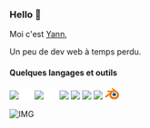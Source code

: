 ### Hello 👋

Moi c'est [Yann](https://yannletouzey.com),   

Un peu de dev web à temps perdu. 

#### Quelques langages et outils
<img src="https://cdn.jsdelivr.net/gh/devicons/devicon/icons/nodejs/nodejs-original.svg" width="20px"/> <img src="./img//express.svg" width="20px" /> <img src="https://cdn.jsdelivr.net/gh/devicons/devicon/icons/react/react-original.svg" width="20px"/> <img src="./img/three.svg" width="20px"/> <img src="https://cdn.jsdelivr.net/gh/devicons/devicon/icons/sass/sass-original.svg" width="20px"/> <img src="https://cdn.jsdelivr.net/gh/devicons/devicon/icons/mysql/mysql-original.svg" width="20px"/> <img src="https://cdn.jsdelivr.net/gh/devicons/devicon/icons/postgresql/postgresql-original-wordmark.svg" width="20px"/> <img src="https://cdn.jsdelivr.net/gh/devicons/devicon/icons/git/git-original.svg" width="20px"/> <img src="./img/blender.png" width="25px"/>

![IMG](./img/animate_letters_yann.gif)
